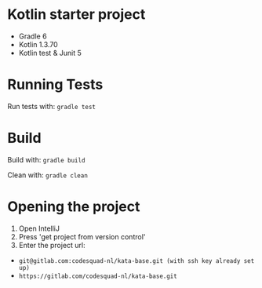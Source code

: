 # Kotlin starter project

* Gradle 6
* Kotlin 1.3.70
* Kotlin test & Junit 5

# Running Tests
Run tests with:
`gradle test`

# Build
Build with:
`gradle build`

Clean with:
`gradle clean`

# Opening the project
1. Open IntelliJ
1. Press 'get project from version control'
1. Enter the project url:
*   `git@gitlab.com:codesquad-nl/kata-base.git (with ssh key already set up)`
*    `https://gitlab.com/codesquad-nl/kata-base.git`